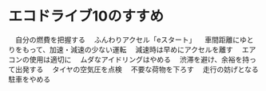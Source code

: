 # エコドライブ10のすすめ
　自分の燃費を把握する
　ふんわりアクセル「eスタート」
　車間距離にゆとりをもって、加速・減速の少ない運転
　減速時は早めにアクセルを離す
　エアコンの使用は適切に
　ムダなアイドリングはやめる
　渋滞を避け、余裕を持って出発する
　タイヤの空気圧を点検
　不要な荷物を下ろす
　走行の妨げとなる駐車をやめる
